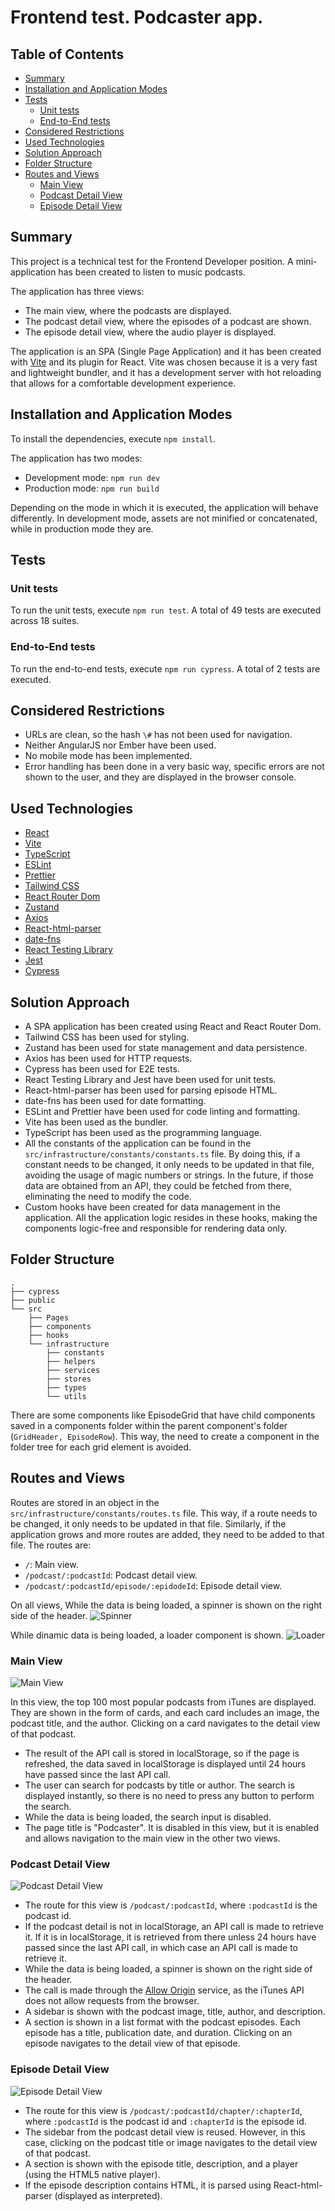 # Frontend test. Podcaster app.

## Table of Contents
- [Summary](#summary)
- [Installation and Application Modes](#installation-and-application-modes)
- [Tests](#tests)
  - [Unit tests](#unit-tests)
  - [End-to-End tests](#end-to-end-tests)
- [Considered Restrictions](#considered-restrictions)
- [Used Technologies](#used-technologies)
- [Solution Approach](#solution-approach)
- [Folder Structure](#folder-structure)
- [Routes and Views](#routes-and-views)
  - [Main View](#main-view)
  - [Podcast Detail View](#podcast-detail-view)
  - [Episode Detail View](#episode-detail-view)

## Summary
This project is a technical test for the Frontend Developer position.
A mini-application has been created to listen to music podcasts.

The application has three views:
- The main view, where the podcasts are displayed.
- The podcast detail view, where the episodes of a podcast are shown.
- The episode detail view, where the audio player is displayed.

The application is an SPA (Single Page Application) and it has been created with [Vite](https://vitejs.dev/) and its plugin for React. Vite was chosen because it is a very fast and lightweight bundler, and it has a development server with hot reloading that allows for a comfortable development experience.

## Installation and Application Modes

To install the dependencies, execute `npm install`.

The application has two modes:
- Development mode: `npm run dev`
- Production mode: `npm run build`

Depending on the mode in which it is executed, the application will behave differently. In development mode, assets are not minified or concatenated, while in production mode they are.

## Tests
### Unit tests
To run the unit tests, execute `npm run test`. A total of 49 tests are executed across 18 suites.
### End-to-End tests
To run the end-to-end tests, execute `npm run cypress`. A total of 2 tests are executed.

## Considered Restrictions
- URLs are clean, so the hash `\#` has not been used for navigation.
- Neither AngularJS nor Ember have been used.
- No mobile mode has been implemented.
- Error handling has been done in a very basic way, specific errors are not shown to the user, and they are displayed in the browser console.

## Used Technologies
- [React](https://react.dev/learn)
- [Vite](https://vitejs.dev/guide)
- [TypeScript](https://www.typescriptlang.org/docs)
- [ESLint](https://eslint.org/docs/user-guide/getting-started)
- [Prettier](https://prettier.io/docs/en/index.html)
- [Tailwind CSS](https://tailwindcss.com/docs)
- [React Router Dom](https://reactrouter.com/)
- [Zustand](https://tailwindcss.com/docs)
- [Axios](https://axios-http.com/docs/intro)
- [React-html-parser](https://www.npmjs.com/package/react-html-parser)
- [date-fns](https://date-fns.org/docs/Getting-Started)
- [React Testing Library](https://testing-library.com/docs/react-testing-library/intro/)
- [Jest](https://jestjs.io/docs/getting-started)
- [Cypress](https://docs.cypress.io/)


## Solution Approach
- A SPA application has been created using React and React Router Dom.
- Tailwind CSS has been used for styling.
- Zustand has been used for state management and data persistence.
- Axios has been used for HTTP requests.
- Cypress has been used for E2E tests.
- React Testing Library and Jest have been used for unit tests.
- React-html-parser has been used for parsing episode HTML.
- date-fns has been used for date formatting.
- ESLint and Prettier have been used for code linting and formatting.
- Vite has been used as the bundler.
- TypeScript has been used as the programming language.
- All the constants of the application can be found in the `src/infrastructure/constants/constants.ts` file. By doing this, if a constant needs to be changed, it only needs to be updated in that file, avoiding the usage of magic numbers or strings. In the future, if those data are obtained from an API, they could be fetched from there, eliminating the need to modify the code.
- Custom hooks have been created for data management in the application. All the application logic resides in these hooks, making the components logic-free and responsible for rendering data only.

## Folder Structure
```
.
├── cypress
├── public
└── src
    ├── Pages
    ├── components
    ├── hooks
    └── infrastructure
        ├── constants
        ├── helpers
        ├── services
        ├── stores
        ├── types
        └── utils
```
There are some components like EpisodeGrid that have child components saved in a components folder within the parent component's folder (`GridHeader, EpisodeRow`). This way, the need to create a component in the folder tree for each grid element is avoided.


## Routes and Views
Routes are stored in an object in the `src/infrastructure/constants/routes.ts` file. This way, if a route needs to be changed, it only needs to be updated in that file. Similarly, if the application grows and more routes are added, they need to be added to that file. The routes are:
- `/`: Main view.
- `/podcast/:podcastId`: Podcast detail view.
- `/podcast/:podcastId/episode/:epidodeId`: Episode detail view.

On all views, While the data is being loaded, a spinner is shown on the right side of the header. ![Spinner](./screenshots/spinner.gif)

While dinamic data is being loaded, a loader component is shown. ![Loader](./screenshots/loader.gif)


### Main View
![Main View](./screenshots/main-view.png)

In this view, the top 100 most popular podcasts from iTunes are displayed. They are shown in the form of cards, and each card includes an image, the podcast title, and the author. Clicking on a card navigates to the detail view of that podcast.
- The result of the API call is stored in localStorage, so if the page is refreshed, the data saved in localStorage is displayed until 24 hours have passed since the last API call.
- The user can search for podcasts by title or author. The search is displayed instantly, so there is no need to press any button to perform the search.
- While the data is being loaded, the search input is disabled.
- The page title is "Podcaster". It is disabled in this view, but it is enabled and allows navigation to the main view in the other two views.

### Podcast Detail View
![Podcast Detail View](./screenshots/podcast-detail.png)
- The route for this view is `/podcast/:podcastId`, where `:podcastId` is the podcast id.
- If the podcast detail is not in localStorage, an API call is made to retrieve it. If it is in localStorage, it is retrieved from there unless 24 hours have passed since the last API call, in which case an API call is made to retrieve it.
- While the data is being loaded, a spinner is shown on the right side of the header.
- The call is made through the [Allow Origin](https://alloworigin.com/) service, as the iTunes API does not allow requests from the browser.
- A sidebar is shown with the podcast image, title, author, and description.
- A section is shown in a list format with the podcast episodes. Each episode has a title, publication date, and duration. Clicking on an episode navigates to the detail view of that episode.

### Episode Detail View
![Episode Detail View](./screenshots/chapter-detail.png)
- The route for this view is `/podcast/:podcastId/chapter/:chapterId`, where `:podcastId` is the podcast id and `:chapterId` is the episode id.
- The sidebar from the podcast detail view is reused. However, in this case, clicking on the podcast title or image navigates to the detail view of that podcast.
- A section is shown with the episode title, description, and a player (using the HTML5 native player).
- If the episode description contains HTML, it is parsed using React-html-parser (displayed as interpreted).

